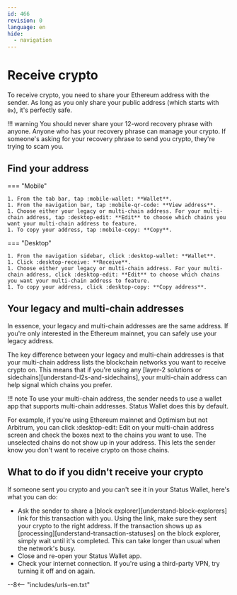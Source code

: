 ```yaml
---
id: 466
revision: 0
language: en
hide:
  - navigation
---
```


# Receive crypto

To receive crypto, you need to share your Ethereum address with the sender. As long as you only share your public address (which starts with `0x`), it's perfectly safe.

!!! warning
     You should never share your 12-word recovery phrase with anyone. Anyone who has your recovery phrase can manage your crypto. If someone's asking for your recovery phrase to send you crypto, they're trying to scam you.

## Find your address

=== "Mobile"

    1. From the tab bar, tap :mobile-wallet: **Wallet**.
    1. From the navigation bar, tap :mobile-qr-code: **View address**.
    1. Choose either your legacy or multi-chain address. For your multi-chain address, tap :desktop-edit: **Edit** to choose which chains you want your multi-chain address to feature.
    1. To copy your address, tap :mobile-copy: **Copy**.

=== "Desktop"

    1. From the navigation sidebar, click :desktop-wallet: **Wallet**.
    1. Click :desktop-receive: **Receive**.
    1. Choose either your legacy or multi-chain address. For your multi-chain address, click :desktop-edit: **Edit** to choose which chains you want your multi-chain address to feature. 
    1. To copy your address, click :desktop-copy: **Copy address**.

## Your legacy and multi-chain addresses

In essence, your legacy and multi-chain addresses are the same address. If you're only interested in the Ethereum mainnet, you can safely use your legacy address.

The key difference between your legacy and multi-chain addresses is that your multi-chain address lists the blockchain networks you want to receive crypto on. This means that if you're using any [layer-2 solutions or sidechains][understand-l2s-and-sidechains], your multi-chain address can help signal which chains you prefer.

!!! note
     To use your multi-chain address, the sender needs to use a wallet app that supports multi-chain addresses. Status Wallet does this by default.

For example, if you're using Ethereum mainnet and Optimism but not Arbitrum, you can click :desktop-edit: Edit on your multi-chain address screen and check the boxes next to the chains you want to use. The unselected chains do not show up in your address. This lets the sender know you don't want to receive crypto on those chains.

## What to do if you didn't receive your crypto

If someone sent you crypto and you can't see it in your Status Wallet, here's what you can do:

- Ask the sender to share a [block explorer][understand-block-explorers] link for this transaction with you. Using the link, make sure they sent your crypto to the right address. If the transaction shows up as [processing][understand-transaction-statuses] on the block explorer, simply wait until it's completed. This can take longer than usual when the network's busy.
- Close and re-open your Status Wallet app.
- Check your internet connection. If you're using a third-party VPN, try turning it off and on again.

--8<-- "includes/urls-en.txt"
